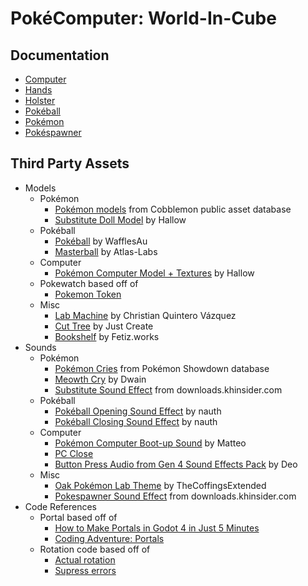 # PokéComputer: World-In-Cube
 
## Documentation

- [Computer](documentation/computer/computer_doc.md)
- [Hands](documentation/hands/hands_doc.md)
- [Holster](documentation/holster/holster_doc.md)
- [Pokéball](documentation/pokeball/pokeball_doc.md)
- [Pokémon](documentation/pokemon/pokemon_doc.md)
- [Pokéspawner](documentation/pokespawner/pokespawner_doc.md)

## Third Party Assets

- Models
  - Pokémon
    - [Pokémon models](https://gitlab.com/cable-mc/cobblemon-assets/-/tree/master/blockbench/pokemon/gen1) from Cobblemon public asset database
    - [Substitute Doll Model](https://www.models-resource.com/3ds/pokemonomegarubyalphasapphire/model/12155/) by Hallow
  - Pokéball
    - [Pokéball](https://www.turbosquid.com/3d-models/pok%C3%A9-ball-c4d-free/717151) by WafflesAu
    - [Masterball](https://www.cgtrader.com/free-3d-models/sports/toy/pokeball-collection) by Atlas-Labs
  - Computer
    - [Pokémon Computer Model + Textures](https://www.models-resource.com/3ds/pokemonxy/model/13867/) by Hallow
  - Pokewatch based off of
    - [Pokemon Token](https://cults3d.com/en/3d-model/game/pokemon-pokeball-token)
  - Misc
    - [Lab Machine](https://sketchfab.com/3d-models/laboratory-wall-pc-aa5e7257a65b4b63bb958d499336a885) by Christian Quintero Vázquez
    - [Cut Tree](https://www.turbosquid.com/3d-models/3d-assets-tree-grass-rocks-1498368) by Just Create
    - [Bookshelf](https://sketchfab.com/3d-models/bookshelf-01-fetizworks-27e1808f4cdf46ddb8deb978029da366) by Fetiz.works
- Sounds
  - Pokémon
    - [Pokémon Cries](https://play.pokemonshowdown.com/audio/cries/) from Pokémon Showdown database
    - [Meowth Cry](https://www.youtube.com/watch?v=wDgOlC7rHrg&ab_channel=Dwain) by Dwain
    - [Substitute Sound Effect](https://downloads.khinsider.com/game-soundtracks/album/pokemon-sfx-gen-3-attack-moves-rse-fr-lg/Substitute.mp3) from downloads.khinsider.com
  - Pokéball
    - [Pokéball Opening Sound Effect](https://www.myinstants.com/en/instant/pokeball-open/) by nauth
    - [Pokéball Closing Sound Effect](https://www.myinstants.com/en/instant/pokeball-return/) by nauth
  - Computer
    - [Pokémon Computer Boot-up Sound](https://www.youtube.com/watch?v=fwEzOeeZxUE&ab_channel=Matteo) by Matteo
    - [PC Close](https://reliccastle.com/resources/220/)
    - [Button Press Audio from Gen 4 Sound Effects Pack](https://reliccastle.com/resources/220/) by Deo
  - Misc
    - [Oak Pokémon Lab Theme](https://www.youtube.com/watch?v=9AtffDvUbUU&ab_channel=TheCoffingsExtended) by TheCoffingsExtended
    - [Pokespawner Sound Effect](https://downloads.khinsider.com/game-soundtracks/album/pokemon-sfx-gen-3-attack-moves-rse-fr-lg/Teleport.mp3) from downloads.khinsider.com
- Code References
  - Portal based off of
    - [How to Make Portals in Godot 4 in Just 5 Minutes](https://www.youtube.com/watch?v=oqDdIg3BRlg)
    - [Coding Adventure: Portals](https://www.youtube.com/watch?v=cWpFZbjtSQg)
  - Rotation code based off of
    - [Actual rotation](https://www.reddit.com/r/godot/comments/coy5e8/pathfinding_how_to_rotate_my_unit_towards_the/)
    - [Supress errors](https://github.com/godotengine/godot/issues/79146)
